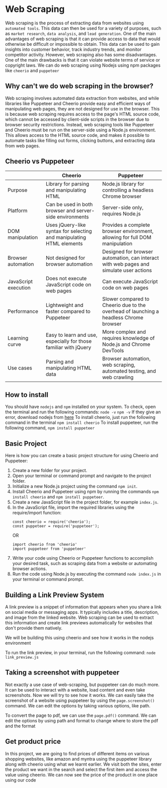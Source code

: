 # Web Scraping

Web scraping is the process of extracting data from websites using `automated tools`. This data can then be used for a variety of purposes, such as `market research`, `data analysis`, and `lead generation`.
One of the main advantages of web scraping is that it can provide access to data that would otherwise be difficult or impossible to obtain. This data can be used to gain insights into customer behavior, track industry trends, and monitor competitor activity.
However, web scraping also has some disadvantages. One of the main drawbacks is that it can violate website terms of service or copyright laws.
We can do web scraping using Nodejs using npm packages like `cheerio` and `puppeteer`

## Why can't we do web scraping in the browser?

Web scraping involves automated data extraction from websites, and while libraries like Puppeteer and Cheerio provide easy and efficient ways of manipulating web pages, they are not designed for use in the browser. This is because web scraping requires access to the page's HTML source code, which cannot be accessed by client-side scripts in the browser due to browser security restrictions. Instead, web scraping tools like Puppeteer and Cheerio must be run on the server-side using a Node.js environment. This allows access to the HTML source code, and makes it possible to automate tasks like filling out forms, clicking buttons, and extracting data from web pages.

## Cheerio vs Puppeteer

|                      | Cheerio                                                              | Puppeteer                                                                              |
| -------------------- | -------------------------------------------------------------------- | -------------------------------------------------------------------------------------- |
| Purpose              | Library for parsing and manipulating HTML                            | Node.js library for controlling a headless Chrome browser                              |
| Platform             | Can be used in both browser and server-side environments             | Server-side only, requires Node.js                                                     |
| DOM manipulation     | Uses jQuery-like syntax for selecting and manipulating HTML elements | Provides a complete browser environment, allowing for full DOM manipulation            |
| Browser automation   | Not designed for browser automation                                  | Designed for browser automation, can interact with web pages and simulate user actions |
| JavaScript execution | Does not execute JavaScript code on web pages                        | Can execute JavaScript code on web pages                                               |
| Performance          | Lightweight and faster compared to Puppeteer                         | Slower compared to Cheerio due to the overhead of launching a headless Chrome browser  |
| Learning curve       | Easy to learn and use, especially for those familiar with jQuery     | More complex and requires knowledge of Node.js and Chrome DevTools                     |
| Use cases            | Parsing and manipulating HTML data                                   | Browser automation, web scraping, automated testing, and web crawling                  |

## How to install

You should have `nodejs` and `npm` installed on your system. To check, open the terminal and run the following commands:
`node -v`
`npm -v`
If they give an error, download nodejs from [here](https://nodejs.org/en/download)
To install cheerio, just run the following command in the terminal
`npm install cheerio`
To install puppeteer, run the following command,
`npm install puppeteer`

## Basic Project

Here is how you can create a basic project structure for using Cheerio and Puppeteer:

1. Create a new folder for your project.
2. Open your terminal or command prompt and navigate to the project folder.
3. Initialize a new Node.js project using the command `npm init`.
4. Install Cheerio and Puppeteer using npm by running the commands `npm install cheerio` and `npm install puppeteer`.
5. Create a new JavaScript file in the project folder, for example `index.js`.
6. In the JavaScript file, import the required libraries using the require/import function:
   ```
   const cheerio = require('cheerio');
   const puppeteer = require('puppeteer');
   ```
   OR
   ```(js)
   import cheerio from 'cheerio'
   import puppeteer from 'puppeteer'
   ```
7. Write your code using Cheerio or Puppeteer functions to accomplish your desired task, such as scraping data from a website or automating browser actions.
8. Run the code using Node.js by executing the command `node index.js` in your terminal or command prompt.

## Building a Link Preview System

A link preview is a snippet of information that appears when you share a link on social media or messaging apps. It typically includes a title, description, and image from the linked website. Web scraping can be used to extract this information and create link previews automatically for websites that don't provide them natively.

We will be building this using cheerio and see how it works in the nodejs environment

To run the link preview, in your terminal, run the following command:
`node link_preview.js`

## Taking a screenshot with puppeteer

Not exactly a use case of web-scraping, but puppeteer can do much more. It can be used to interact with a website, load content and even take screenshots. Now we will try to see how it works.
We can easily take the screenshot of a website using puppeteer by using the
`page.screenshot()` command.
We can edit the options by taking various options, like path.

To convert the page to pdf, we can use the `page.pdf()` command.
We can edit the options by using path and format to change where to store the pdf and the format

## Get product price

In this project, we are going to find prices of different items on various shopping websites, like amazon and myntra using the puppeteer library along with cheerio using what we learnt earlier.
We visit both the sites, enter the product we want in the search and select the first item and access the value using cheerio.
We can now see the price of the product in one place using our code
